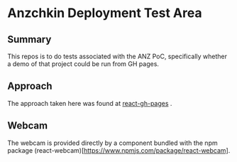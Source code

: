 # Anzchkin Deployment Test Area
## Summary
This repos is to do tests associated with the ANZ PoC, specifically whether a demo of that project could be run from GH pages.

## Approach
The approach taken here was found at [react-gh-pages](https://github.com/gitname/react-gh-pages) .

## Webcam
The webcam is provided directly by a component bundled with the npm package (react-webcam)[https://www.npmjs.com/package/react-webcam].


